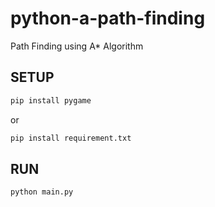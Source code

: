 # python-a-path-finding
Path Finding using A* Algorithm

## SETUP
```bash
pip install pygame
```
or
```bash
pip install requirement.txt
```


## RUN
```bash
python main.py
```
